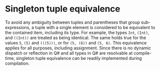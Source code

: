 # Singleton tuple equivalence

To avoid any ambiguity between tuples and parentheses that group sub-expressions, a tuple with a single element is considered to be equivalent to the contained item, including its type. For example, the types `Int`, `(Int)`, and `((Int))` are treated as being identical. The same holds true for the values `5`, `(5)` and `(((5)))`, or for `(5, (6))` and `(5, 6)`. This equivalence applies for all purposes, including assignment. Since there is no dynamic dispatch or reflection in Q# and all types in Q# are resolvable at compile-time, singleton tuple equivalence can be readily implemented during compilation.


